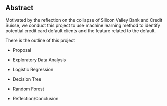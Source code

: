 ## Abstract 

Motivated by the reflection on the collapse of Silicon Valley Bank and Credit Suisse, we conduct this project to use machine learning method to identify potential credit card default clients and the feature related to the default. 

There is the outline of this project

- Proposal

- Exploratory Data Analysis

- Logistic Regression

- Decision Tree

- Random Forest

- Reflection/Conclusion



